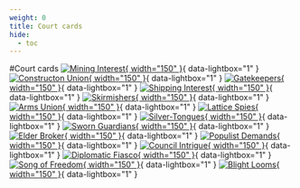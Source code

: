 ```yaml
---
weight: 0
title: Court cards
hide:
  - toc
---
```

#Court cards
[![Mining Interest](0/piece_0_0.jpg){ width="150" }](0/piece_0_0.jpg){ data-lightbox="1" } 
[![Constructon Union](0/piece_0_1.jpg){ width="150" }](0/piece_0_1.jpg){ data-lightbox="1" } 
[![Gatekeepers](0/piece_0_2.jpg){ width="150" }](0/piece_0_2.jpg){ data-lightbox="1" } 
[![Shipping Interest](0/piece_0_3.jpg){ width="150" }](0/piece_0_3.jpg){ data-lightbox="1" } 
[![Skirmishers](0/piece_0_4.jpg){ width="150" }](0/piece_0_4.jpg){ data-lightbox="1" } 
[![Arms Union](0/piece_0_5.jpg){ width="150" }](0/piece_0_5.jpg){ data-lightbox="1" } 
[![Lattice Spies](0/piece_0_6.jpg){ width="150" }](0/piece_0_6.jpg){ data-lightbox="1" } 
[![Silver-Tongues](0/piece_1_0.jpg){ width="150" }](0/piece_1_0.jpg){ data-lightbox="1" } 
[![Sworn Guardians](0/piece_1_1.jpg){ width="150" }](0/piece_1_1.jpg){ data-lightbox="1" } 
[![Elder Broker](0/piece_1_2.jpg){ width="150" }](0/piece_1_2.jpg){ data-lightbox="1" }
[![Populist Demands](0/piece_1_3.jpg){ width="150" }](0/piece_1_3.jpg){ data-lightbox="1" } 
[![Council Intrigue](0/piece_1_4.jpg){ width="150" }](0/piece_1_4.jpg){ data-lightbox="1" } 
[![Diplomatic Fiasco](0/piece_1_5.jpg){ width="150" }](0/piece_1_5.jpg){ data-lightbox="1" } 
[![Song of Freedom](0/piece_1_6.jpg){ width="150" }](0/piece_1_6.jpg){ data-lightbox="1" } 
[![Blight Looms](0/piece_2_0.jpg){ width="150" }](0/piece_2_0.jpg){ data-lightbox="1" } 